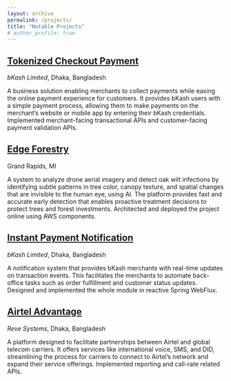 ```yaml
---
layout: archive
permalink: /projects/
title: "Notable Projects"
# author_profile: true
---
```


## [Tokenized Checkout Payment](https://merchantdemo.sandbox.bka.sh/) 
*bKash Limited*, Dhaka, Bangladesh

A business solution enabling merchants to collect payments while easing the online payment experience for customers. It provides bKash users with a simple payment process, allowing them to make payments on the merchant’s website or mobile app by entering their bKash credentials. Implemented merchant-facing transactional APIs and customer-facing payment validation APIs.


## [Edge Forestry](https://edgeforestry.com/) 
Grand Rapids, MI

A system to analyze drone aerial imagery and detect oak wilt infections by identifying subtle patterns in tree color, canopy texture, and spatial changes that are invisible to the human eye, using AI. The platform provides fast and accurate early detection that enables proactive treatment decisions to protect trees and forest investments. Architected and deployed the project online using AWS components.


## [Instant Payment Notification](https://developer.bka.sh/docs/webhooks) 
*bKash Limited*, Dhaka, Bangladesh

A notification system that provides bKash merchants with real-time updates on transaction events. This facilitates the merchants to automate back-office tasks such as order fulfillment and customer status updates. Designed and implemented the whole module in reactive Spring WebFlux.


## [Airtel Advantage](https://airtel-advantage.airtel.in/)
*Reve Systems*, Dhaka, Bangladesh

A platform designed to facilitate partnerships between Airtel and global telecom carriers. It offers services
like international voice, SMS, and DID, streamlining the process for carriers to connect to Airtel’s network
and expand their service offerings. Implemented reporting and call-rate related APIs.

